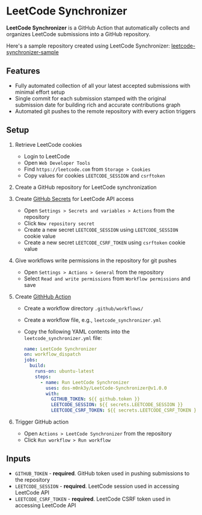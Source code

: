 # LeetCode Synchronizer

**LeetCode Synchronizer** is a GitHub Action that automatically collects and organizes LeetCode submissions into a GitHub repository.

Here's a sample repository created using LeetCode Synchronizer: [leetcode-synchronizer-sample](https://github.com/dos-m0nk3y/leetcode-synchronizer-sample)

## Features

- Fully automated collection of all your latest accepted submissions with minimal effort setup
- Single commit for each submission stamped with the original submission date for building rich and accurate contributions graph
- Automated git pushes to the remote repository with every action triggers

## Setup

1. Retrieve LeetCode cookies

   - Login to LeetCode
   - Open `Web Developer Tools`
   - Find `https://leetcode.com` from `Storage > Cookies`
   - Copy values for cookies `LEETCODE_SESSION` and `csrftoken`

2. Create a GitHub repository for LeetCode synchronization

3. Create [GitHub Secrets](https://docs.github.com/en/actions/security-guides/encrypted-secrets) for LeetCode API access

   - Open `Settings > Secrets and variables > Actions` from the repository
   - Click `New repository secret`
   - Create a new secret `LEETCODE_SESSION` using `LEETCODE_SESSION` cookie value
   - Create a new secret `LEETCODE_CSRF_TOKEN` using `csrftoken` cookie value

4. Give workflows write permissions in the repository for git pushes

   - Open `Settings > Actions > General` from the repository
   - Select `Read and write permissions` from `Workflow permissions` and save

5. Create [GithHub Action](https://docs.github.com/en/actions/quickstart)

   - Create a workflow directory `.github/workflows/`
   - Create a workflow file, e.g., `leetcode_synchronizer.yml`
   - Copy the following YAML contents into the `leetcode_synchronizer.yml` file:

     ```yml
     name: LeetCode Synchronizer
     on: workflow_dispatch
     jobs:
       build:
         runs-on: ubuntu-latest
         steps:
           - name: Run LeetCode Synchronizer
             uses: dos-m0nk3y/LeetCode-Synchronizer@v1.0.0
             with:
               GITHUB_TOKEN: ${{ github.token }}
               LEETCODE_SESSION: ${{ secrets.LEETCODE_SESSION }}
               LEETCODE_CSRF_TOKEN: ${{ secrets.LEETCODE_CSRF_TOKEN }}
     ```

6. Trigger GitHub action

   - Open `Actions > LeetCode Synchronizer` from the repository
   - Click `Run workflow > Run workflow`

## Inputs

- `GITHUB_TOKEN` - **required**. GitHub token used in pushing submissions to the repository
- `LEETCODE_SESSION` - **required**. LeetCode session used in accessing LeetCode API
- `LEETCODE_CSRF_TOKEN` - **required**. LeetCode CSRF token used in accessing LeetCode API
